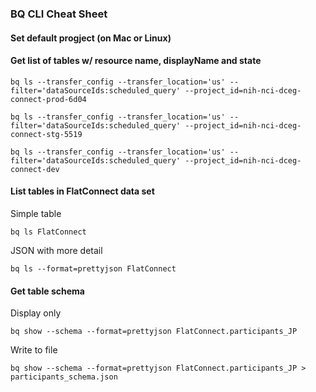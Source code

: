 ### BQ CLI Cheat Sheet

#### Set default progject (on Mac or Linux)


#### Get list of tables w/ resource name, displayName and state

`bq ls --transfer_config --transfer_location='us' --filter='dataSourceIds:scheduled_query' --project_id=nih-nci-dceg-connect-prod-6d04`

`bq ls --transfer_config --transfer_location='us' --filter='dataSourceIds:scheduled_query' --project_id=nih-nci-dceg-connect-stg-5519`

`bq ls --transfer_config --transfer_location='us' --filter='dataSourceIds:scheduled_query' --project_id=nih-nci-dceg-connect-dev`

#### List tables in FlatConnect data set

Simple table

`bq ls FlatConnect`

JSON with more detail

`bq ls --format=prettyjson FlatConnect`

#### Get table schema

Display only

`bq show --schema --format=prettyjson FlatConnect.participants_JP`

Write to file

`bq show --schema --format=prettyjson FlatConnect.participants_JP > participants_schema.json`
